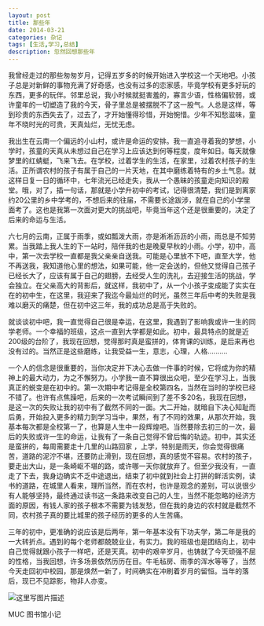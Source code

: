 ```yaml
---
layout: post
title: 那些年
date: 2014-03-21
categories: 杂记
tags: [生活,学习,总结]
description: 忽然回想那些年
---
```


我曾经走过的那些匆匆岁月，记得五岁多的时候开始进入学校这一个天地吧。小孩子总是对新鲜的事物充满了好奇感，也没有过多的恋家感，毕竟学校有更多好玩的东西，更多的玩伴。邻里总说，我小时候就挺害羞的，寡言少语，性格偏软弱，或许童年的一切塑造了我的今天，骨子里总是被摆脱不了这一股气。人总是这样，等到珍贵的东西失去了，过去了，才开始懂得珍惜，开始惋惜。少年不知愁滋味，童年不晓时光的可贵，天真灿烂，无忧无虑。

我出生在云南一个偏远的小山村，或许是命运的安排。我一直追寻着我的梦想，小学时，孩童的天真从未想过自己在学习上应该达到何等程度，度年如日。每天就像梦里的红蜻蜓，飞来飞去。在学校，过着学生的生活，在家里，过着农村孩子的生活。正所谓农村的孩子有属于自己的一片天地，在其中磨练着特有的乡土气息。就这样日复一日的循环中，七年流光已经走失，我从一个愚昧的孩童走向知识的殿堂。哦，对了，插一句话，那就是小学升初中的考试，记得很清楚，我们是到离家约20公里的乡中学考的，不想后来的往届，不需要长途跋涉，就在自己的小学里面考了。这也是我第一次面对更大的挑战吧，毕竟当年这个还是很重要的，决定了后来的命运与生活。

六七月的云南，正属于雨季，或如瓢泼大雨，亦是淅淅沥沥的小雨，雨总是不知劳累。当我踏上我人生的下一站时，陪伴我的也是晚夏早秋的小雨。小学，初中，高中，第一次去学校一直都是我父亲亲自送我。可能是心里放不下吧，直至大学，他不再送我，我知道他心里的想法，如果可能，他一定会送的，但他又觉得自己孩子已经长大了，应该有属于自己的翅膀，去经受人生的洗礼，去迎接生活的挑战，学会独立。在父亲高大的背影后，就这样，我初中了，从一个小孩子变成能了实实在在的初中生，在这里，我迎来了我迄今最灿烂的时光，虽然三年后中考的失败是我难以磨灭的痛楚，但在初中这三年，我的成功总是高于失败的。

就谈谈初中吧，我一直觉得自己很是幸运，在这里，我遇到了影响我或许一生的同学老师。一个幸福的班级，这点一直到大学都是如此。初中，最具特点的就是近200级的台阶了，我现在回想，觉得那时真是蛮拼的，体育课的训练，是后来再也没有过的。当然正是这些磨练，让我受益一生，意志，心理，人格..........

一个人的信念是很重要的，当你决定并下决心去做一件事的时候，它将成为你的精神上的最大动力，为之不懈努力。小学我一直不算很出众吧，至少在学习上，当我真正的蜕变是在初中的。第一次期中考记得是全校第四名，当然在当时的学校已经不错了。也许有点焦躁吧，后来的一次考试瞬间到了差不多20名，我现在回想，是这一次的失败让我的初中有了截然不同的一面。大二开始，就暗自下决心知耻而后勇，开始投入更多的精力到学习当中，果然，有了不同的效果，从那次开始，我基本每次都是全校第一了，也算是人生中一段辉煌吧。当然要除去初三的一次，最后的失败或许一生的命运，让我有了一条自己觉得不曾后悔的轨迹。初中，其实还是蛮拼的，每周需要走十几里的山路回家 ，上学，特别是雨天，你会觉得很痛苦，道路的泥泞不堪，还要防止滑到，现在回想，真的感觉不容易。农村的孩子，要走出大山，是一条崎岖不堪的路，或许哪一天你就放弃了。但至少我没有，一直走了下去，我身边确实不乏中途退出，结束了初中就到社会上打拼的鲜活实例，读书的道路，在城里人看来，理所当然，而在农村，也许是观念的差别，可以说很少有人能够坚持，最终通过读书这一条路来改变自己的人生，当然不能忽略的经济方面的原因，有钱人家的孩子根本不需要为钱发愁，但在我的身边的农村就是截然不同，农村孩子真的要比城里的孩子经历的更多的人生苦痛。

三年的初中，更准确的说应该是后两年，第一年基本没有下功夫学，第二年是我的一大转折点。遇到的每个老师都兢兢业业，有实力。我的班级也是团结向上，初中自己觉得就跟小孩子一样吧，还是天真。初中的艰辛岁月，也铸就了今天顽强不屈的性格，当我回想，许多场景依然历历在目。牛毛毡房、雨季的浑水等等了，当然今天走回初中校园，那是焕然一新了，时间确实在冲刷着岁月的留恒。当年的落后，现已不见踪影，物非人亦变。


![这里写图片描述](http://img.blog.csdn.net/20161126214246737)


MUC 图书馆小记